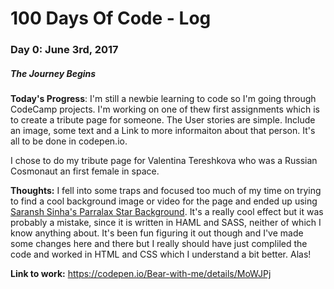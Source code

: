 # 100 Days Of Code - Log

### Day 0: June 3rd, 2017
##### The Journey Begins

**Today's Progress**: I'm still a newbie learning to code so I'm going through CodeCamp projects. I'm working on one of thew first assignments which is to create a tribute page for someone. The User stories are simple. Include an image, some text and a Link to more informaiton about that person. It's all to be done in codepen.io.

I chose to do my tribute page for Valentina Tereshkova who was a Russian Cosmonaut an first female in space.

**Thoughts:** I fell into some traps and focused too much of my time on trying to find a cool background image or video for the page and ended up using [Saransh Sinha's Parralax Star Background](https://codepen.io/saransh/details/BKJun#forks). It's a really cool effect but it was probably a mistake, since it is written in HAML and SASS, neither of which I know anything about. It's been fun figuring it out though and I've made some changes here and there but I really should have just compliled the code and worked in HTML and CSS which I understand a bit better. Alas!

**Link to work:** https://codepen.io/Bear-with-me/details/MoWJPj


